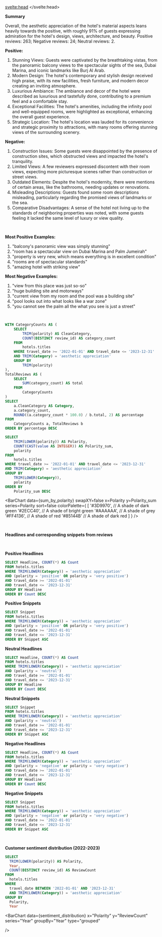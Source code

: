 <svelte:head>
  <meta name="robots" content="noindex">
</svelte:head>

**Summary**

Overall, the aesthetic appreciation of the hotel's material aspects leans heavily towards the positive, with roughly 91% of guests expressing admiration for the hotel's design, views, architecture, and beauty. 
Positive reviews: 263; Negative reviews: 24; Neutral reviews: 2.

 

**Positive:**

1. Stunning Views: Guests were captivated by the breathtaking vistas, from the panoramic balcony views
to the spectacular sights of the sea, Dubai Marina, and iconic landmarks like Burj Al Arab.
2. Modern Design: The hotel's contemporary and stylish design received high praise, with its new
facilities, fresh furniture, and modern decor creating an inviting atmosphere.
3. Luxurious Ambiance: The ambiance and decor of the hotel were described as luxurious and tastefully
done, contributing to a premium feel and a comfortable stay.
4. Exceptional Facilities: The hotel's amenities, including the infinity pool and well-equipped rooms, were
highlighted as exceptional, enhancing the overall guest experience.
5. Strategic Location: The hotel's location was lauded for its convenience and strategic proximity to
attractions, with many rooms offering stunning views of the surrounding scenery.

**Negative:**

1. Construction Issues: Some guests were disappointed by the presence of construction sites, which
obstructed views and impacted the hotel's tranquility.
2. Limited Views: A few reviewers expressed discontent with their room views, expecting more
picturesque scenes rather than construction or street views.
3. Outdated Elements: Despite the hotel's modernity, there were mentions of certain areas, like the
bathrooms, needing updates or renovations.
4. Misleading Descriptions: Guests found some room descriptions misleading, particularly regarding the
promised views of landmarks or the sea.
5. Comparative Disadvantages: A sense of the hotel not living up to the standards of neighboring
properties was noted, with some guests feeling it lacked the same level of luxury or view quality.

<br>

**Most Positive Examples:**

1. "balcony's panoramic view was simply stunning"
2. "room has a spectacular view on Dubai Marina and Palm Jumeirah"
3. "property is very new, which means everything is in excellent condition"
4. "rooms are of spectacular standards"
5. "amazing hotel with striking view"

 

**Most Negative Examples:**

1. "view from this place was just so-so"
2. "huge building site and motorways"
3. "current view from my room and the pool was a building site"
4. "pool looks out into what looks like a war zone"
5. "you cannot see the palm all the what you see is just a street"

<br>

```sql polarity_proportions
WITH CategoryCounts AS (
    SELECT
        TRIM(polarity) AS CleanCategory,
        COUNT(DISTINCT review_id) AS category_count
    FROM
        hotels.titles
    WHERE travel_date >= '2022-01-01' AND travel_date <= '2023-12-31'
    AND TRIM(Category) = 'aesthetic appreciation'
    GROUP BY
        TRIM(polarity)
),
TotalReviews AS (
    SELECT
        SUM(category_count) AS total
    FROM
        CategoryCounts
)
SELECT
    a.CleanCategory AS Category,
    a.category_count,
    ROUND((a.category_count * 100.0) / b.total, 2) AS percentage
FROM
    CategoryCounts a, TotalReviews b
ORDER BY percentage DESC
```

```sql sum_by_polarity
SELECT
    TRIM(LOWER(polarity)) AS Polarity,
    COUNT(CAST(value AS INTEGER)) AS Polarity_sum,
    polarity
FROM
    hotels.titles
WHERE travel_date >= '2022-01-01' AND travel_date <= '2023-12-31'
AND TRIM(Category) = 'aesthetic appreciation'
GROUP BY
    TRIM(LOWER(Category)),
    polarity
ORDER BY
    Polarity_sum DESC
```

<BarChart 
    data={sum_by_polarity} 
    swapXY=false
    x=Polarity
    y=Polarity_sum 
    series=Polarity
    sort=false
    colorPalette={
        [
        '#3D9970',  // A shade of dark green
        '#2ECC40',      // A shade of bright green
        '#AAAAAA',       // A shade of grey
        '#FF4136',      // A shade of red
        '#85144B'  // A shade of dark red
        ]
    }
/>



<br>

**Headlines and corresponding snippets from reviews**

<br>

**Positive Headlines**

```sql positive_headlines
SELECT Headline, COUNT(*) AS Count
FROM hotels.titles
WHERE TRIM(LOWER(Category)) = 'aesthetic appreciation'
AND (polarity = 'positive' OR polarity = 'very positive')
AND travel_date >= '2022-01-01' 
AND travel_date <= '2023-12-31'
GROUP BY Headline
ORDER BY Count DESC
```
<DataTable data="{positive_headlines}" search="true" rows=40 rowShading=true/>

**Positive Snippets**
```sql positive_snippets
SELECT Snippet
FROM hotels.titles
WHERE TRIM(LOWER(Category)) = 'aesthetic appreciation'
AND (polarity = 'positive' OR polarity = 'very positive')
AND travel_date >= '2022-01-01' 
AND travel_date <= '2023-12-31'
ORDER BY Snippet ASC
```

<DataTable data="{positive_snippets}" search="true" rows=15 rowShading=true/>

**Neutral Headlines**
```sql neutral_headlines
SELECT Headline, COUNT(*) AS Count
FROM hotels.titles
WHERE TRIM(LOWER(Category)) = 'aesthetic appreciation'
AND (polarity = 'neutral')
AND travel_date >= '2022-01-01' 
AND travel_date <= '2023-12-31'
GROUP BY Headline
ORDER BY Count DESC
```
<DataTable data="{neutral_headlines}" search="true" rows=40 rowShading=true/>

**Neutral Snippets**
```sql neutral_snippets
SELECT Snippet
FROM hotels.titles
WHERE TRIM(LOWER(Category)) = 'aesthetic appreciation'
AND (polarity = 'neutral')
AND travel_date >= '2022-01-01' 
AND travel_date <= '2023-12-31'
ORDER BY Snippet ASC
```

<DataTable data="{neutral_snippets}" search="true" rows=15 rowShading=true/>


**Negative Headlines**
```sql negative_headlines
SELECT Headline, COUNT(*) AS Count
FROM hotels.titles
WHERE TRIM(LOWER(Category)) = 'aesthetic appreciation'
AND (polarity = 'negative' or polarity = 'very negative')
AND travel_date >= '2022-01-01' 
AND travel_date <= '2023-12-31'
GROUP BY Headline
ORDER BY Count DESC
```
<DataTable data="{negative_headlines}" search="true" rows=40 rowShading=true/>


**Negative Snippets**
```sql negative_snippets
SELECT Snippet
FROM hotels.titles
WHERE TRIM(LOWER(Category)) = 'aesthetic appreciation'
AND (polarity = 'negative' or polarity = 'very negative')
AND travel_date >= '2022-01-01' 
AND travel_date <= '2023-12-31'
ORDER BY Snippet ASC
```

<DataTable data="{negative_snippets}" search="true" rows=15 rowShading=true/>


<br>

**Customer sentiment distribution (2022-2023)**

```sql sentiment_distribution
SELECT
  TRIM(LOWER(polarity)) AS Polarity,
  Year,
  COUNT(DISTINCT review_id) AS ReviewCount
FROM
  hotels.titles
WHERE
  travel_date BETWEEN '2022-01-01' AND '2023-12-31'
  AND TRIM(LOWER(Category)) = 'aesthetic appreciation'
GROUP BY
  Polarity,
  Year

```

<BarChart 
    data={sentiment_distribution} 
    x="Polarity" 
    y="ReviewCount"
    series="Year" 
    groupBy="Year" 
    type="grouped"
    
/>